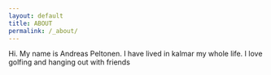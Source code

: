 ```yaml
---
layout: default
title: ABOUT
permalink: /_about/
---
```

    

<div class="home">



      
 <p class="texter">Hi. My name is Andreas Peltonen. I have lived in kalmar my whole life. I love golfing and hanging out with friends</p>

</div>

    
